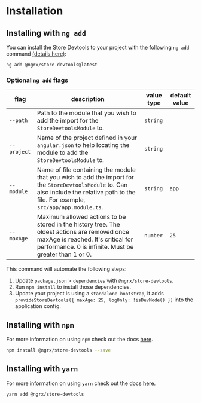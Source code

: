 # Installation

## Installing with `ng add`

You can install the Store Devtools to your project with the following `ng add` command <a href="https://angular.dev/cli/add" target="_blank">(details here)</a>:

```sh
ng add @ngrx/store-devtools@latest
```

### Optional `ng add` flags

| flag | description | value type | default value |
| --- | --- | --- | ---
| `--path` | Path to the module that you wish to add the import for the `StoreDevtoolsModule` to. | `string` |
| `--project` | Name of the project defined in your `angular.json` to help locating the module to add the `StoreDevtoolsModule` to. | `string` | 
| `--module` | Name of file containing the module that you wish to add the import for the `StoreDevtoolsModule` to. Can also include the relative path to the file. For example, `src/app/app.module.ts`. | `string` | `app`
| `--maxAge` | Maximum allowed actions to be stored in the history tree. The oldest actions are removed once maxAge is reached. It's critical for performance. 0 is infinite. Must be greater than 1 or 0. | `number` | `25`

This command will automate the following steps:

1. Update `package.json` > `dependencies` with `@ngrx/store-devtools`.
2. Run `npm install` to install those dependencies. 
3. Update your project is using a `standalone bootstrap`, it adds `provideStoreDevtools({ maxAge: 25, logOnly: !isDevMode() })` into the application config.

## Installing with `npm`

For more information on using `npm` check out the docs <a href="https://docs.npmjs.com/cli/install" target="_blank">here</a>.

```sh
npm install @ngrx/store-devtools --save
```

## Installing with `yarn`
For more information on using `yarn` check out the docs <a href="https://yarnpkg.com/getting-started/usage#installing-all-the-dependencies" target="_blank">here</a>.

```sh
yarn add @ngrx/store-devtools
```
